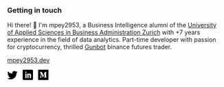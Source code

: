 ### Getting in touch

Hi there! 👋
I'm mpey2953, a Business Intelligence alumni of the [University of Applied Sciences in Business Administration Zurich](https://fh-hwz.ch/english/) with +7 years experience in the field of data analytics. Part-time developer with passion for cryptocurrency, thrilled [Gunbot](https://thecryptobot.com/) binance futures trader.

[mpey2953.dev](https://mpey2953.dev)

<a href="https://twitter.com/mpey2953" title="Follow me on Twitter">
  <img
    width="24"
    alt="Follow me on Twitter"
    src="https://raw.githubusercontent.com/mpey2953/mpey2953.github.io/master/assets/icons/twitter.svg"
  /></a>
&nbsp;
<a href="https://www.linkedin.com/in/mpey2953/" title="Follow me on LinkedIn">
  <img
    width="24"
    alt="Follow me on LinkedIn"
    src="https://raw.githubusercontent.com/mpey2953/mpey2953.github.io/master/assets/icons/linkedin.svg"
  /></a>
&nbsp;
<a href="https://medium.com/@mpey2953" title="Follow me on Medium">
  <img
    width="24"
    alt="Follow me on Medium"
    src="https://raw.githubusercontent.com/mpey2953/mpey2953.github.io/master/assets/icons/medium.svg"
  /></a>
